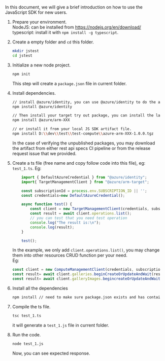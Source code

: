 In this document, we will give a brief introduction on how to use the JavaScript SDK for new users.

1. Prepare your environment.  
    NodeJS: can be installed from https://nodejs.org/en/download/  
    typescript: install it with `npm install -g typescript`.

1. Create a empty folder and `cd` this folder.

    ```sh
    mkdir jstest
    cd jstest
    ```

1. Initialize a new node project. 

    ```sh
    npm init
    ```

    This step will create a `package.json` file in current folder.

1. Install dependencies.

   ```sh
   // install @azure/identity, you can use @azure/identity to do the authentication work.
   npm install @azure/identity
   
   // Then install your target try out package, you can install the latest published with
   npm install @azure/arm-XXX

   // or install it from your local JS SDK artifact file. 
   npm install D:\\dev\\test\\test-compute\\azure-arm-XXX-1.0.0.tgz   
   ```

   In the case of verifying the unpublished packages, you may download the artifact from either rest api specs CI pipeline or from the release request issue that we provided.

1. Create a ts file (free name and copy follow code into this file), eg: `test_1.ts`.
   Eg:

    ```ts
        import { DefaultAzureCredential } from "@azure/identity";
        import{ TargetManagementClient } from "@azure/arm-target";

        const subscriptionId = process.env.SUBSCRIPTION_ID || '';
        const credentials=new DefaultAzureCredential();

        async function test() {
            const client = new TargetManagementClient(credentials, subscriptionId);
            const result = await client.operations.list();
            // you can test that you need test operation
            console.log("The result is:\n");
            console.log(result);
        }

        test();
    ```

    In the example, we only add `client.operations.list()`, you may change them into other resources CRUD function per your need.  
    Eg:

    ```ts
    const client = new ComputeManagementClient(credentials, subscriptionID);
    const result= await client.galleries.beginCreateOrUpdateAndWait(resourceGroupName, galleryName, gallery);
    const result= await client.galleryImages.begincreateOrUpdateAndWait(resourceGroupName, galleryName, galleryImageName, galleryImage);
    ```
    
1. Install all the dependencies

   ```sh
   npm install // need to make sure package.json exists and has contained at step 4.
   ```

1. Compile the ts file.

   ```sh
   tsc test_1.ts
   ```

   it will generate a `test_1.js` file in current folder.

1. Run the code. 
   
   ```sh
   node test_1.js
   ```
   
   Now, you can see expected response.
